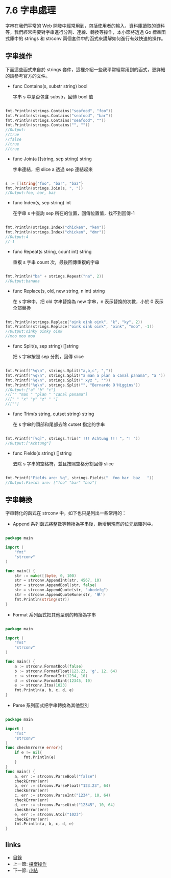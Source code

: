 # 7.6 字串處理
字串在我們平常的 Web 開發中經常用到，包括使用者的輸入，資料庫讀取的資料等，我們經常需要對字串進行分割、連線、轉換等操作，本小節將透過 Go 標準函式庫中的 strings 和 strconv 兩個套件中的函式來講解如何進行有效快速的操作。
## 字串操作
下面這些函式來自於 strings 套件，這裡介紹一些我平常經常用到的函式，更詳細的請參考官方的文件。

- func Contains(s, substr string) bool

	字串 s 中是否包含 substr，回傳 bool 值

```Go

fmt.Println(strings.Contains("seafood", "foo"))
fmt.Println(strings.Contains("seafood", "bar"))
fmt.Println(strings.Contains("seafood", ""))
fmt.Println(strings.Contains("", ""))
//Output:
//true
//false
//true
//true

```

- func Join(a []string, sep string) string

	字串連結，把 slice a 透過 sep 連結起來

```Go

s := []string{"foo", "bar", "baz"}
fmt.Println(strings.Join(s, ", "))
//Output:foo, bar, baz
```

- func Index(s, sep string) int

	在字串 s 中查詢 sep 所在的位置，回傳位置值，找不到回傳-1

```Go

fmt.Println(strings.Index("chicken", "ken"))
fmt.Println(strings.Index("chicken", "dmr"))
//Output:4
//-1
```
- func Repeat(s string, count int) string

	重複 s 字串 count 次，最後回傳重複的字串

```Go

fmt.Println("ba" + strings.Repeat("na", 2))
//Output:banana
```
- func Replace(s, old, new string, n int) string

	在 s 字串中，把 old 字串替換為 new 字串，n 表示替換的次數，小於 0 表示全部替換

```Go

fmt.Println(strings.Replace("oink oink oink", "k", "ky", 2))
fmt.Println(strings.Replace("oink oink oink", "oink", "moo", -1))
//Output:oinky oinky oink
//moo moo moo
```
- func Split(s, sep string) []string

	把 s 字串按照 sep 分割，回傳 slice


```Go

fmt.Printf("%q\n", strings.Split("a,b,c", ","))
fmt.Printf("%q\n", strings.Split("a man a plan a canal panama", "a "))
fmt.Printf("%q\n", strings.Split(" xyz ", ""))
fmt.Printf("%q\n", strings.Split("", "Bernardo O'Higgins"))
//Output:["a" "b" "c"]
//["" "man " "plan " "canal panama"]
//[" " "x" "y" "z" " "]
//[""]
```

- func Trim(s string, cutset string) string

	在 s 字串的頭部和尾部去除 cutset 指定的字串

```Go

fmt.Printf("[%q]", strings.Trim(" !!! Achtung !!! ", "! "))
//Output:["Achtung"]
```

- func Fields(s string) []string

	去除 s 字串的空格符，並且按照空格分割回傳 slice


```Go

fmt.Printf("Fields are: %q", strings.Fields("  foo bar  baz   "))
//Output:Fields are: ["foo" "bar" "baz"]
```

## 字串轉換
字串轉化的函式在 strconv 中，如下也只是列出一些常用的：

- Append 系列函式將整數等轉換為字串後，新增到現有的位元組陣列中。

```Go

package main

import (
	"fmt"
	"strconv"
)

func main() {
	str := make([]byte, 0, 100)
	str = strconv.AppendInt(str, 4567, 10)
	str = strconv.AppendBool(str, false)
	str = strconv.AppendQuote(str, "abcdefg")
	str = strconv.AppendQuoteRune(str, '單')
	fmt.Println(string(str))
}
```

- Format 系列函式把其他型別的轉換為字串

```Go

package main

import (
	"fmt"
	"strconv"
)

func main() {
	a := strconv.FormatBool(false)
	b := strconv.FormatFloat(123.23, 'g', 12, 64)
	c := strconv.FormatInt(1234, 10)
	d := strconv.FormatUint(12345, 10)
	e := strconv.Itoa(1023)
	fmt.Println(a, b, c, d, e)
}

```

- Parse 系列函式把字串轉換為其他型別

```Go

package main

import (
	"fmt"
	"strconv"
)
func checkError(e error){
	if e != nil{
		fmt.Println(e)
	}
}
func main() {
	a, err := strconv.ParseBool("false")
	checkError(err)
	b, err := strconv.ParseFloat("123.23", 64)
	checkError(err)
	c, err := strconv.ParseInt("1234", 10, 64)
	checkError(err)
	d, err := strconv.ParseUint("12345", 10, 64)
	checkError(err)
	e, err := strconv.Atoi("1023")
	checkError(err)
	fmt.Println(a, b, c, d, e)
}

```

## links
   * [目錄](preface.md)
   * 上一節: [檔案操作](07.5.md)
   * 下一節: [小結](07.7.md)
